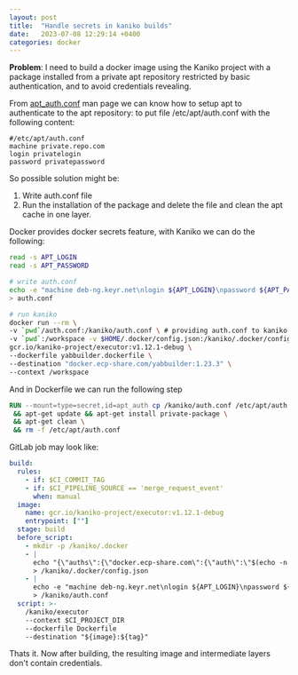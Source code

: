 ```yaml
---
layout: post
title:  "Handle secrets in kaniko builds"
date:   2023-07-08 12:29:14 +0400
categories: docker
---
```

**Problem**: I need to build a docker image using the Kaniko project with a package installed from a private apt repository restricted by basic authentication, and to avoid credentials revealing.

From [apt_auth.conf](https://manpages.debian.org/testing/apt/apt_auth.conf.5.en.html) man page we can know how to setup apt to authenticate to the apt repository: to put file /etc/apt/auth.conf with the following content:
```
#/etc/apt/auth.conf
machine private.repo.com
login privatelogin
password privatepassword
```

So possible solution might be:
1. Write auth.conf file
2. Run the installation of the package and delete the file and clean the apt cache
in one layer.

Docker provides docker secrets feature, with Kaniko we can do the following:
```bash
read -s APT_LOGIN
read -s APT_PASSWORD
```

```bash
# write auth.conf
echo -e "machine deb-ng.keyr.net\nlogin ${APT_LOGIN}\npassword ${APT_PASSWORD}" \
> auth.conf

```

```bash
# run kaniko
docker run --rm \
-v `pwd`/auth.conf:/kaniko/auth.conf \ # providing auth.conf to kaniko
-v `pwd`:/workspace -v $HOME/.docker/config.json:/kaniko/.docker/config.json:ro \
gcr.io/kaniko-project/executor:v1.12.1-debug \
--dockerfile yabbuilder.dockerfile \
--destination "docker.ecp-share.com/yabbuilder:1.23.3" \
--context /workspace
```

And in Dockerfile we can run the following step
```Dockerfile
RUN --mount=type=secret,id=apt_auth cp /kaniko/auth.conf /etc/apt/auth.conf \
 && apt-get update && apt-get install private-package \
 && apt-get clean \
 && rm -f /etc/apt/auth.conf
```


GitLab job may look like:
```yaml
build:
  rules:
    - if: $CI_COMMIT_TAG
    - if: $CI_PIPELINE_SOURCE == 'merge_request_event'
      when: manual
  image:
    name: gcr.io/kaniko-project/executor:v1.12.1-debug
    entrypoint: [""]
  stage: build
  before_script:
    - mkdir -p /kaniko/.docker
    - |
      echo "{\"auths\":{\"docker.ecp-share.com\":{\"auth\":\"$(echo -n ${REGISTRY_USER}:${REGISTRY_PASSWORD} | base64)\"}}}" \
      > /kaniko/.docker/config.json
    - |
      echo -e "machine deb-ng.keyr.net\nlogin ${APT_LOGIN}\npassword ${APT_PASSWORD}" \
      > /kaniko/auth.conf
  script: >-
    /kaniko/executor
    --context $CI_PROJECT_DIR
    --dockerfile Dockerfile
    --destination "${image}:${tag}"
```

Thats it. Now after building, the resulting image and intermediate layers don't contain credentials.
